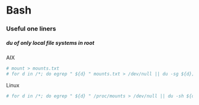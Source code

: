 # Bash

### Useful one liners

##### du of only local file systems in root

AIX
```bash
# mount > mounts.txt
# for d in /*; do egrep " ${d} " mounts.txt > /dev/null || du -sg ${d}; done
```

Linux
```bash
# for d in /*; do egrep " ${d} " /proc/mounts > /dev/null || du -sh ${d}; done
```

